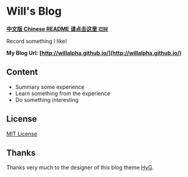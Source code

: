 # Will's Blog


**[中文版 Chinese README 请点击这里 🇨🇳](https://github.com/WillAlpha/WillAlpha.github.io/blob/master/README-zh-cn.md)**

Record something I like! 

**My Blog Url: [http://willalpha.github.io/](http://willalpha.github.io/)**

## Content

* Summary some experience 
* Learn something from the experience
* Do something interesting 

## License

[MIT License](https://github.com/WillAlpha/WillAlpha.github.io/blob/master/LICENSE.md)

## Thanks

Thanks very much to the designer of this blog theme [HyG](https://github.com/Gaohaoyang/gaohaoyang.github.io).
